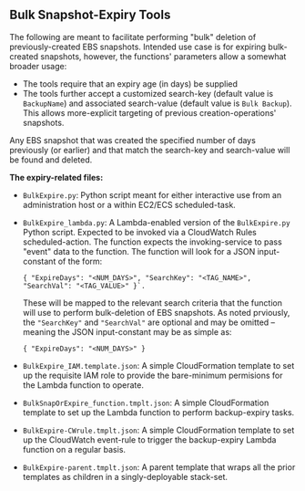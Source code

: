 ## Bulk Snapshot-Expiry Tools

The following are meant to facilitate performing "bulk" deletion of previously-created EBS snapshots. Intended use case is for expiring bulk-created snapshots, however, the functions' parameters allow a somewhat broader usage:

* The tools require that an expiry age (in days) be supplied
* The tools further accept a customized search-key (default value is `BackupName`) and associated search-value (default value is `Bulk Backup`). This allows more-explicit targeting of previous creation-operations' snapshots.

Any EBS snapshot that was created the specified number of days previously (or earlier) and that match the search-key and search-value will be found and deleted.

**The expiry-related files:**

* `BulkExpire.py`: Python script meant for either interactive use from an administration host or a within EC2/ECS scheduled-task.
* `BulkExpire_lambda.py`:  A Lambda-enabled version of the `BulkExpire.py` Python script. Expected to be invoked via a CloudWatch Rules scheduled-action. The function expects the invoking-service to pass "event" data to the function. The function will look for a JSON input-constant of the form:

    ~~~
    { "ExpireDays": "<NUM_DAYS>", "SearchKey": "<TAG_NAME>", "SearchVal": "<TAG_VALUE>" }`.
    ~~~

    These will be mapped to the relevant search criteria that the function will use to perform bulk-deletion of EBS snapshots. As noted prviously, the `"SearchKey"` and `"SearchVal"` are optional and may be omitted &ndash; meaning the JSON input-constant may be as simple as:

    ~~~
    { "ExpireDays": "<NUM_DAYS>" }
    ~~~

* `BulkExpire_IAM.template.json`: A simple CloudFormation template to set up the requisite IAM role to provide the bare-minimum permisions for the Lambda function to operate.
* `BulkSnapOrExpire_function.tmplt.json`: A simple CloudFormation template to set up the Lambda function to perform backup-expiry tasks.
* `BulkExpire-CWrule.tmplt.json`: A simple CloudFormation template to set up the CloudWatch event-rule to trigger the backup-expiry Lambda function on a regular basis.
* `BulkExpire-parent.tmplt.json`: A parent template that wraps all the prior templates as children in a singly-deployable stack-set.
